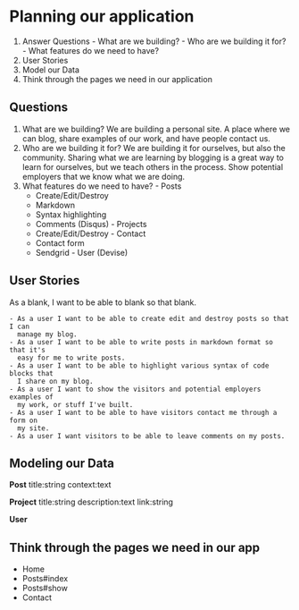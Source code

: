 # Planning our application
  1. Answer Questions
    - What are we building?
    - Who are we building it for?
    - What features do we need to have?
  2. User Stories
  3. Model our Data
  4. Think through the pages we need in our application

## Questions

  1. What are we building? We are building a personal site. A place where we can
     blog, share examples of our work, and have people contact us.
  2. Who are we building it for? We are building it for ourselves, but also the
     community. Sharing what we are learning by blogging is a great way to learn
     for ourselves, but we teach others in the process. Show potential employers
     that we know what we are doing.
  3. What features do we need to have?
    - Posts
      - Create/Edit/Destroy
      - Markdown
      - Syntax highlighting
      - Comments (Disqus)
    - Projects
      - Create/Edit/Destroy
    - Contact
      - Contact form
      - Sendgrid
    - User (Devise)

## User Stories

  As a blank, I want to be able to blank so that blank.

    - As a user I want to be able to create edit and destroy posts so that I can
      manage my blog.
    - As a user I want to be able to write posts in markdown format so that it's
      easy for me to write posts.
    - As a user I want to be able to highlight various syntax of code blocks that
      I share on my blog.
    - As a user I want to show the visitors and potential employers examples of
      my work, or stuff I've built.
    - As a user I want to be able to have visitors contact me through a form on
      my site.
    - As a user I want visitors to be able to leave comments on my posts.

## Modeling our Data

  **Post**
    title:string
    context:text

  **Project**
    title:string
    description:text
    link:string

  **User**

## Think through the pages we need in our app

  - Home
  - Posts#index
  - Posts#show
  - Contact
